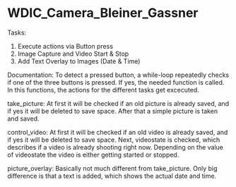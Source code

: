# WDIC_Camera_Bleiner_Gassner

Tasks:
1. Execute actions via Button press
2. Image Capture and Video Start & Stop
3. Add Text Overlay to Images (Date & Time)

Documentation:
To detect a pressed button, a while-loop repeatedly checks if one of the three buttons is pressed.
If yes, the needed function is called. In this functions, the actions for the different tasks get excecuted.

take_picture:
At first it will be checked if an old picture is already saved, and if yes it will be deleted to save space.
After that a simple picture is taken and saved.

control_video:
At first it will be checked if an old video is already saved, and if yes it will be deleted to save space.
Next, videostate is checked, which describes if a video is already shooting right now.
Depending on the value of videostate the video is either getting started or stopped.

picture_overlay:
Basically not much different from take_picture. Only big difference is that a text is added, which shows the actual date and time.
